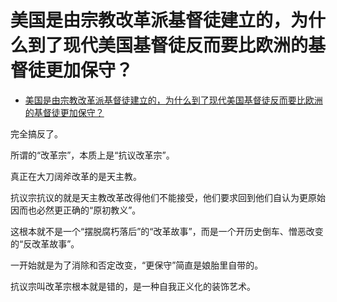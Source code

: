 # 美国是由宗教改革派基督徒建立的，为什么到了现代美国基督徒反而要比欧洲的基督徒更加保守？

- [美国是由宗教改革派基督徒建立的，为什么到了现代美国基督徒反而要比欧洲的基督徒更加保守？](https://www.zhihu.com/question/390904102/answer/1183350663)

完全搞反了。

所谓的“改革宗”，本质上是“抗议改革宗”。

真正在大刀阔斧改革的是天主教。

抗议宗抗议的就是天主教改革改得他们不能接受，他们要求回到他们自认为更原始因而也必然更正确的“原初教义”。

这根本就不是一个“摆脱腐朽落后”的“改革故事”，而是一个开历史倒车、憎恶改变的“反改革故事”。

一开始就是为了消除和否定改变，“更保守”简直是娘胎里自带的。

抗议宗叫改革宗根本就是错的，是一种自我正义化的装饰艺术。

  